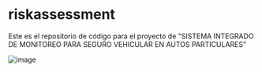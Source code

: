 # riskassessment

Este es el repositorio de código para el proyecto de "SISTEMA INTEGRADO DE MONITOREO PARA SEGURO VEHICULAR EN AUTOS PARTICULARES"


![image](https://github.com/luisagapito/riskassessment/assets/88048890/ad9df2da-0db4-4fdd-a677-9089017f4693)

